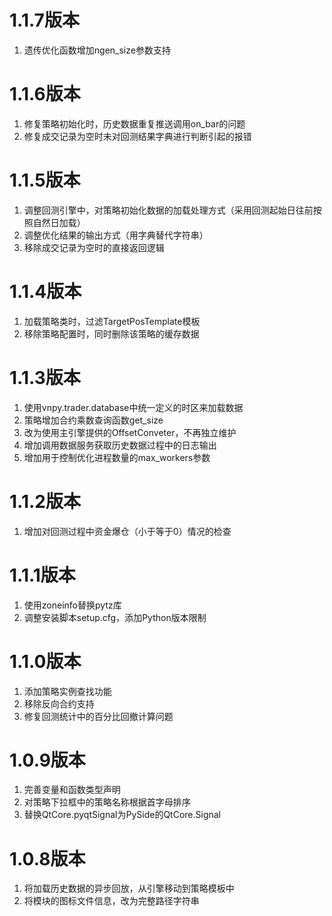# 1.1.7版本

1. 遗传优化函数增加ngen_size参数支持

# 1.1.6版本

1. 修复策略初始化时，历史数据重复推送调用on_bar的问题
2. 修复成交记录为空时未对回测结果字典进行判断引起的报错

# 1.1.5版本

1. 调整回测引擎中，对策略初始化数据的加载处理方式（采用回测起始日往前按照自然日加载）
2. 调整优化结果的输出方式（用字典替代字符串）
3. 移除成交记录为空时的直接返回逻辑

# 1.1.4版本

1. 加载策略类时，过滤TargetPosTemplate模板
2. 移除策略配置时，同时删除该策略的缓存数据

# 1.1.3版本

1. 使用vnpy.trader.database中统一定义的时区来加载数据
2. 策略增加合约乘数查询函数get_size
3. 改为使用主引擎提供的OffsetConveter，不再独立维护
4. 增加调用数据服务获取历史数据过程中的日志输出
5. 增加用于控制优化进程数量的max_workers参数

# 1.1.2版本

1. 增加对回测过程中资金爆仓（小于等于0）情况的检查

# 1.1.1版本

1. 使用zoneinfo替换pytz库
2. 调整安装脚本setup.cfg，添加Python版本限制

# 1.1.0版本

1. 添加策略实例查找功能
2. 移除反向合约支持
3. 修复回测统计中的百分比回撤计算问题

# 1.0.9版本

1. 完善变量和函数类型声明
2. 对策略下拉框中的策略名称根据首字母排序
3. 替换QtCore.pyqtSignal为PySide的QtCore.Signal

# 1.0.8版本

1. 将加载历史数据的异步回放，从引擎移动到策略模板中
2. 将模块的图标文件信息，改为完整路径字符串
